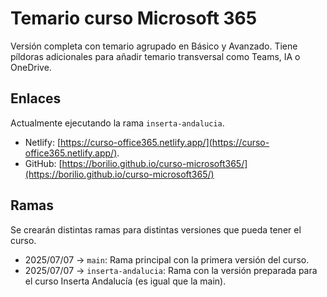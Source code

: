 # Temario curso Microsoft 365

Versión completa con temario agrupado en Básico y Avanzado. Tiene píldoras adicionales para añadir temario transversal como Teams, IA o OneDrive.

## Enlaces

Actualmente ejecutando la rama `inserta-andalucia`.

- Netlify: [https://curso-office365.netlify.app/](https://curso-office365.netlify.app/). 
- GitHub: [https://borilio.github.io/curso-microsoft365/](https://borilio.github.io/curso-microsoft365/)

## Ramas

Se crearán distintas ramas para distintas versiones que pueda tener el curso.

- 2025/07/07 -> `main`: Rama principal con la primera versión del curso.
- 2025/07/07 -> `inserta-andalucia`: Rama con la versión preparada para el curso Inserta Andalucía (es igual que la main).
